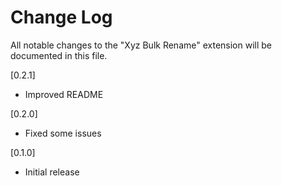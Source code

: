 # Change Log

All notable changes to the "Xyz Bulk Rename" extension will be documented in this file.

[0.2.1]

- Improved README

[0.2.0]

- Fixed some issues

[0.1.0]

- Initial release

